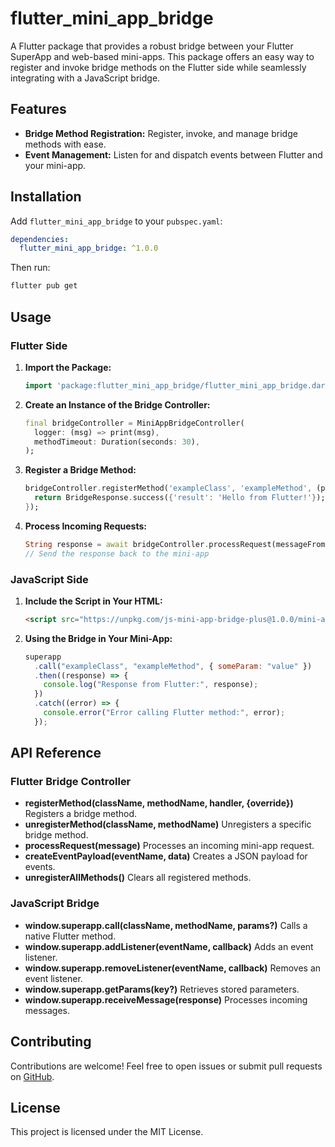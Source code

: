 # flutter_mini_app_bridge

A Flutter package that provides a robust bridge between your Flutter SuperApp and web-based mini-apps. This package offers an easy way to register and invoke bridge methods on the Flutter side while seamlessly integrating with a JavaScript bridge.

## Features

- **Bridge Method Registration:** Register, invoke, and manage bridge methods with ease.
- **Event Management:** Listen for and dispatch events between Flutter and your mini-app.

## Installation

Add `flutter_mini_app_bridge` to your `pubspec.yaml`:

```yaml
dependencies:
  flutter_mini_app_bridge: ^1.0.0
```

Then run:

```bash
flutter pub get
```

## Usage

### Flutter Side

1. **Import the Package:**

   ```dart
   import 'package:flutter_mini_app_bridge/flutter_mini_app_bridge.dart';
   ```

2. **Create an Instance of the Bridge Controller:**

   ```dart
   final bridgeController = MiniAppBridgeController(
     logger: (msg) => print(msg),
     methodTimeout: Duration(seconds: 30),
   );
   ```

3. **Register a Bridge Method:**

   ```dart
   bridgeController.registerMethod('exampleClass', 'exampleMethod', (params) async {
     return BridgeResponse.success({'result': 'Hello from Flutter!'});
   });
   ```

4. **Process Incoming Requests:**

   ```dart
   String response = await bridgeController.processRequest(messageFromMiniApp);
   // Send the response back to the mini-app
   ```

### JavaScript Side

1. **Include the Script in Your HTML:**

   ```html
   <script src="https://unpkg.com/js-mini-app-bridge-plus@1.0.0/mini-app-bridge.min.js"></script>
   ```

2. **Using the Bridge in Your Mini-App:**

   ```javascript
   superapp
     .call("exampleClass", "exampleMethod", { someParam: "value" })
     .then((response) => {
       console.log("Response from Flutter:", response);
     })
     .catch((error) => {
       console.error("Error calling Flutter method:", error);
     });
   ```

## API Reference

### Flutter Bridge Controller

- **registerMethod(className, methodName, handler, {override})**
  Registers a bridge method.
- **unregisterMethod(className, methodName)**
  Unregisters a specific bridge method.
- **processRequest(message)**
  Processes an incoming mini-app request.
- **createEventPayload(eventName, data)**
  Creates a JSON payload for events.
- **unregisterAllMethods()**
  Clears all registered methods.

### JavaScript Bridge

- **window.superapp.call(className, methodName, params?)**
  Calls a native Flutter method.
- **window.superapp.addListener(eventName, callback)**
  Adds an event listener.
- **window.superapp.removeListener(eventName, callback)**
  Removes an event listener.
- **window.superapp.getParams(key?)**
  Retrieves stored parameters.
- **window.superapp.receiveMessage(response)**
  Processes incoming messages.

## Contributing

Contributions are welcome! Feel free to open issues or submit pull requests on [GitHub](https://github.com/karseng9898/flutter_mini_app_bridge).

## License

This project is licensed under the MIT License.
